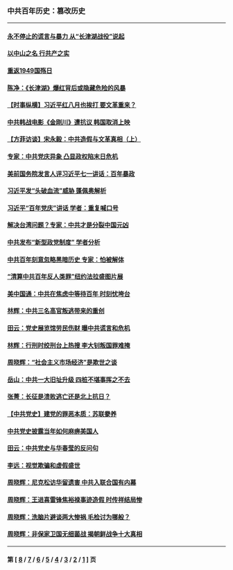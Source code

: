### 中共百年历史：篡改历史
---
#### [永不停止的谎言与暴力 从“长津湖战役”说起](../../pages/nf1176115/n13494094.md?01240430) 
#### [以中山之名 行共产之实](../../pages/nf1176115/n13346437.md?01240430) 
#### [重返1949国殇日](../../pages/nf1176115/n13346372.md?01240430) 
#### [陈净：《长津湖》爆红背后或隐藏危险的风暴](../../pages/nf1176115/n13314364.md?01240430) 
#### [【时事纵横】习近平红八月也挨打 要文革重来？](../../pages/nf1176115/n13231393.md?01240430) 
#### [中共韩战电影《金刚川》遭抗议 韩国取消上映](../../pages/nf1176115/n13219114.md?01240430) 
#### [【方菲访谈】宋永毅：中共造假与文革真相（上）](../../pages/nf1176115/n13200760.md?01240430) 
#### [专家：中共党庆异象 凸显政权陷末日危机](../../pages/nf1176115/n13067084.md?01240430) 
#### [美前国务院发言人评习近平七一讲话：百年暴政](../../pages/nf1176115/n13066986.md?01240430) 
#### [习近平发“头破血流”威胁 蓬佩奥解析](../../pages/nf1176115/n13063604.md?01240430) 
#### [习近平“百年党庆”讲话 学者：重复喊口号](../../pages/nf1176115/n13061411.md?01240430) 
#### [解决台湾问题？专家：中共才是分裂中国元凶](../../pages/nf1176115/n13060811.md?01240430) 
#### [中共发布“新型政党制度” 学者分析](../../pages/nf1176115/n13056354.md?01240430) 
#### [中共百年刻意忽略黑暗历史 专家：怕被解体](../../pages/nf1176115/n13056056.md?01240430) 
#### [“清算中共百年反人类罪”纽约法拉盛图片展](../../pages/nf1176115/n13052220.md?01240430) 
#### [美中国通：中共在焦虑中等待百年 时刻忧垮台](../../pages/nf1176115/n13048820.md?01240430) 
#### [林辉：中共三名高官叛逃带来的重创](../../pages/nf1176115/n13035206.md?01240430) 
#### [田云：党史展览馆劳民伤财 曝中共谎言和危机](../../pages/nf1176115/n13033900.md?01240430) 
#### [林辉：行刑时绞刑台上热搜 李大钊叛国罪难掩](../../pages/nf1176115/n13031965.md?01240430) 
#### [周晓辉：“社会主义市场经济”是欺世之谈](../../pages/nf1176115/n13024090.md?01240430) 
#### [岳山：中共一大旧址升级 四桩不堪事挥之不去](../../pages/nf1176115/n13021697.md?01240430) 
#### [张菁：长征是溃败逃亡还是北上抗日？](../../pages/nf1176115/n13020585.md?01240430) 
#### [【中共党史】建党的罪恶本质：苏联豢养](../../pages/nf1176115/n13011888.md?01240430) 
#### [中共党史披露当年如何麻痹美国人](../../pages/nf1176115/n12966400.md?01240430) 
#### [田云：中共党史与华春莹的反问句](../../pages/nf1176115/n12765178.md?01240430) 
#### [李远：视觉欺骗和虚假盛世](../../pages/nf1176115/n12993376.md?01240430) 
#### [周晓辉：尼克松访华留遗害 中共入联合国有内幕](../../pages/nf1176115/n12991422.md?01240430) 
#### [周晓辉：王进喜雷锋焦裕禄事迹造假 时传祥结局惨](../../pages/nf1176115/n12985497.md?01240430) 
#### [周晓辉：洗脑片避谈两大惨祸 毛检讨为哪般？](../../pages/nf1176115/n12971285.md?01240430) 
#### [周晓辉：非保家卫国无细菌战 揭朝鲜战争十大真相](../../pages/nf1176115/n12954161.md?01240430) 

---
#### 第 [ [8](./8.md?01240430) / [7](./7.md?01240430) / [6](./6.md?01240430) / [5](./5.md?01240430) / [4](./4.md?01240430) / [3](./3.md?01240430) / [2](./2.md?01240430) / [1](./1.md?01240430) ] 页
